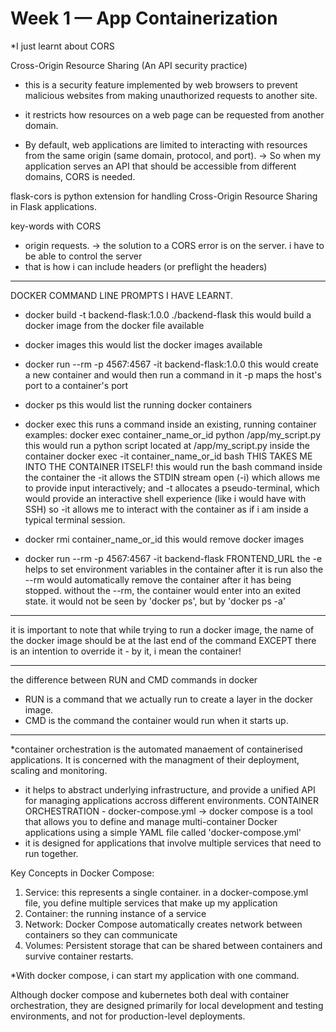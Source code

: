 # Week 1 — App Containerization

*I just learnt about CORS

Cross-Origin Resource Sharing (An API security practice)
- this is a security feature implemented by web browsers to prevent malicious websites from making unauthorized requests to another site.

- it restricts how resources on a web page can be requested from another domain.

- By default, web applications are limited to interacting with resources from the same origin (same domain, protocol, and port).
-> So when my application serves an API that should be accessible from different domains, CORS is needed.


flask-cors is python extension for handling Cross-Origin Resource Sharing in Flask applications.

key-words with CORS
- origin requests.
-> the solution to a CORS error is on the server. i have to be able to control the server
- that is how i can include headers (or preflight the headers)

***********************************************************
DOCKER COMMAND LINE PROMPTS I HAVE LEARNT.
- docker build -t backend-flask:1.0.0 ./backend-flask
    this would build a docker image from the docker file available

- docker images 
    this would list the docker images available

- docker run --rm -p 4567:4567 -it backend-flask:1.0.0
    this would create a new container
    and would then run a command in it
    -p maps the host's port to a container's port

- docker ps 
    this would list the running docker containers

- docker exec
    this runs a command inside an existing, running container
    examples:
    docker exec container_name_or_id python /app/my_script.py
        this would run a python script located at /app/my_script.py inside the container
    docker exec -it container_name_or_id bash
        THIS TAKES ME INTO THE CONTAINER ITSELF!
        this would run the bash command inside the container
        the -it allows the STDIN stream open (-i) which allows me to provide input interactively; and -t allocates a pseudo-terminal, which would provide an interactive shell experience (like i would have with SSH)
        so -it allows me to interact with the container as if i am inside a typical terminal session.

- docker rmi container_name_or_id
    this would remove docker images

- docker run --rm -p 4567:4567 -it backend-flask FRONTEND_URL
    the -e helps to set environment variables in the container after it is run
    also the --rm would automatically remove the container after it has being stopped.
    without the --rm, the container would enter into an exited state. it would not be seen by 'docker ps', but by 'docker ps -a'
***********************************************************
it is important to note that while trying to run a docker image, the name of the docker image should be at the last end of the command EXCEPT there is an intention to override it - by it, i mean the container!
***********************************************************
the difference between RUN and CMD commands in docker
- RUN is a command that we actually run to create a layer in the docker image. 
- CMD is the command the container would run when it starts up.

************************************************************
*container orchestration is the automated manaement of containerised applications. It is concerned with the managment of their deployment, scaling and monitoring.
- it helps to abstract underlying infrastructure, and provide a unified API for managing applications accross different environments.
CONTAINER ORCHESTRATION - docker-compose.yml
-> docker compose is a tool that allows you to define and manage multi-container Docker applications using a simple YAML file called 'docker-compose.yml'
- it is designed for applications that involve multiple services that need to run together.

Key Concepts in Docker Compose:
1. Service: this represents a single container. 
    in a docker-compose.yml file, you define multiple services that make up my application
2. Container:
    the running instance of a service
3. Network:
    Docker Compose automatically creates network between containers so they can communicate
4. Volumes:
    Persistent storage that can be shared between containers and survive container restarts.

*With docker compose, i can start my application with one command.

Although docker compose and kubernetes both deal with container orchestration, they are designed primarily for local development and testing environments, and not for production-level deployments. 